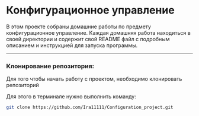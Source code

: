 # Конфигурационное управление

В этом проекте собраны домашние работы по предмету конфигурационное управление.
Каждая домашняя работа находиться в своей директории и содержит свой README файл
с подробным описанием и инструкцией для запуска программы.

---

### Клонирование репозитория:
Для того чтобы начать работу с проектом,
необходимо клонировать репозиторий

Для этого в терминале нужно выполнить команду:
```bash
git clone https://github.com/Ira11111/Configuration_project.git
```